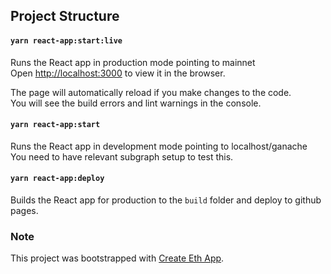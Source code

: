
## Project Structure

#### `yarn react-app:start:live`

Runs the React app in production mode pointing to mainnet<br>
Open [http://localhost:3000](http://localhost:3000) to view it in the browser.

The page will automatically reload if you make changes to the code.<br>
You will see the build errors and lint warnings in the console.

#### `yarn react-app:start`

Runs the React app in development mode pointing to localhost/ganache<br>
You need to have relevant subgraph setup to test this.

#### `yarn react-app:deploy`

Builds the React app for production to the `build` folder and deploy to github pages.

### Note

This project was bootstrapped with [Create Eth App](https://github.com/paulrberg/create-eth-app).